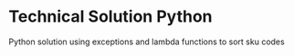 # Technical Solution Python
 Python solution using exceptions and lambda functions to sort sku codes
